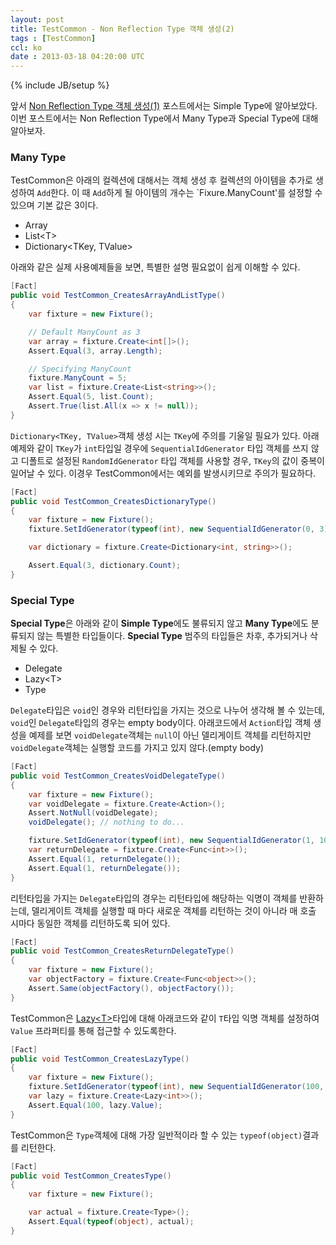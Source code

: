 ```yaml
---
layout: post
title: TestCommon - Non Reflection Type 객체 생성(2)
tags : [TestCommon]
ccl: ko
date : 2013-03-18 04:20:00 UTC
---
```

{% include JB/setup %}

앞서 [Non Reflection Type 객체 생성(1)](#2013-03-15-TestCommon-Non-Reflection-Type-객체-생성-1) 포스트에서는 Simple Type에 알아보았다.
이번 포스트에서는 Non Reflection Type에서 Many Type과 Special Type에 대해 알아보자.

### Many Type

TestCommon은 아래의 컬렉션에 대해서는 객체 생성 후 컬렉션의 아이템을 추가로 생성하여 `Add`한다.
이 때 `Add`하게 될 아이템의 개수는 `Fixure.ManyCount'를 설정할 수 있으며 기본 값은 3이다.

*   Array
*   List\<T\>
*   Dictionary\<TKey, TValue\>

아래와 같은 실제 사용예제들을 보면, 특별한 설명 필요없이 쉽게 이해할 수 있다.

```c#
[Fact]
public void TestCommon_CreatesArrayAndListType()
{
    var fixture = new Fixture();

    // Default ManyCount as 3
    var array = fixture.Create<int[]>();
    Assert.Equal(3, array.Length);

    // Specifying ManyCount
    fixture.ManyCount = 5;
    var list = fixture.Create<List<string>>();
    Assert.Equal(5, list.Count);
    Assert.True(list.All(x => x != null));
}
```

`Dictionary<TKey, TValue>`객체 생성 시는 `TKey`에 주의를 기울일 필요가 있다.
아래 예제와 같이 `TKey`가 `int`타입일 경우에 `SequentialIdGenerator` 타입 객체를 쓰지 않고
디폴트로 설정된 `RandomIdGenerator` 타입 객체를 사용할 경우, `TKey`의 값이 중복이 일어날 수 있다.
이경우 TestCommon에서는 예외를 발생시키므로 주의가 필요하다.

```c#
[Fact]
public void TestCommon_CreatesDictionaryType()
{
    var fixture = new Fixture();
    fixture.SetIdGenerator(typeof(int), new SequentialIdGenerator(0, 3));

    var dictionary = fixture.Create<Dictionary<int, string>>();

    Assert.Equal(3, dictionary.Count);
}
```

<!-- break -->


### Special Type
**Special Type**은 아래와 같이 **Simple Type**에도 불류되지 않고 **Many Type**에도 분류되지 않는 특별한 타입들이다.
**Special Type** 범주의 타입들은 차후, 추가되거나 삭제될 수 있다.

*   Delegate
*   Lazy\<T\>
*   Type

`Delegate`타입은 `void`인 경우와 리턴타입을 가지는 것으로 나누어 생각해 볼 수 있는데,
`void`인 `Delegate`타입의 경우는 empty body이다.
아래코드에서 `Action`타입 객체 생성을 예제를 보면 `voidDelegate`객체는 `null`이 아닌 델리게이트 객체를 리턴하지만
`voidDelegate`객체는 실행할 코드를 가지고 있지 않다.(empty body)

```c#
[Fact]
public void TestCommon_CreatesVoidDelegateType()
{
    var fixture = new Fixture();
    var voidDelegate = fixture.Create<Action>();
    Assert.NotNull(voidDelegate);
    voidDelegate(); // nothing to do...

    fixture.SetIdGenerator(typeof(int), new SequentialIdGenerator(1, 10));
    var returnDelegate = fixture.Create<Func<int>>();
    Assert.Equal(1, returnDelegate());
    Assert.Equal(1, returnDelegate());
}
```

리턴타입을 가지는 `Delegate`타입의 경우는 리턴타입에 해당하는 익명이 객체를 반환하는데,
델리게이트 객체를 실행할 때 마다 새로운 객체를 리턴하는 것이 아니라 매 호출 시마다 동일한 객체를 리턴하도록 되어 있다.

```c#
[Fact]
public void TestCommon_CreatesReturnDelegateType()
{
    var fixture = new Fixture();
    var objectFactory = fixture.Create<Func<object>>();
    Assert.Same(objectFactory(), objectFactory());
}
```

TestCommon은 [Lazy\<T\>]타입에 대해 아래코드와 같이 `T`타입 익명 객체를 설정하여 `Value` 프라퍼티를 통해 접근할 수 있도록한다.

```c#
[Fact]
public void TestCommon_CreatesLazyType()
{
    var fixture = new Fixture();
    fixture.SetIdGenerator(typeof(int), new SequentialIdGenerator(100, 1000));
    var lazy = fixture.Create<Lazy<int>>();
    Assert.Equal(100, lazy.Value);
}
```

TestCommon은 `Type`객체에 대해 가장 일반적이라 할 수 있는 `typeof(object)`결과를 리턴한다.

```c#
[Fact]
public void TestCommon_CreatesType()
{
    var fixture = new Fixture();

    var actual = fixture.Create<Type>();
    Assert.Equal(typeof(object), actual);
}
```

[Lazy\<T\>]: http://msdn.microsoft.com/en-us/library/dd642331.aspx